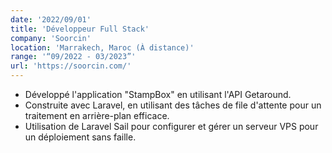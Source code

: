 ```yaml
---
date: '2022/09/01'
title: 'Développeur Full Stack'
company: 'Soorcin'
location: 'Marrakech, Maroc (À distance)'
range: '“09/2022 - 03/2023”'
url: 'https://soorcin.com/'
---
```


- Développé l'application "StampBox" en utilisant l'API Getaround.
- Construite avec Laravel, en utilisant des tâches de file d'attente pour un traitement en arrière-plan efficace.
- Utilisation de Laravel Sail pour configurer et gérer un serveur VPS pour un déploiement sans faille.
